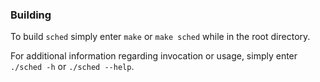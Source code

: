
### Building
To build ``sched`` simply enter ``make`` or ``make sched``
while in the root directory.

For additional information regarding invocation or usage,
simply enter `./sched -h` or `./sched --help`.
